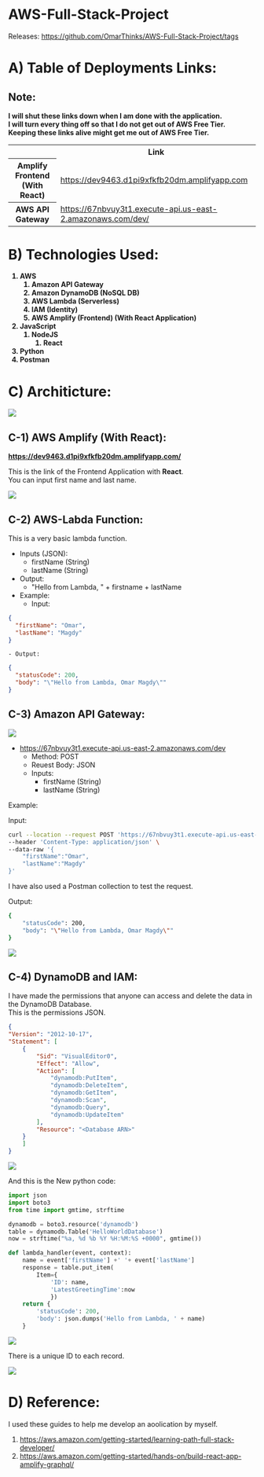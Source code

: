 # AWS-Full-Stack-Project

Releases: https://github.com/OmarThinks/AWS-Full-Stack-Project/tags








# A) Table of Deployments Links:


## Note:

**I will shut these links down when I am done with the application.  
I will turn every thing off so that I do not get out of AWS Free Tier.  
Keeping these links alive might get me out of AWS Free Tier.**



<table>
	<tr>
		<th></th>
		<th>Link</th>
	</tr>
	<tr>
		<th>Amplify Frontend (With React)</th>
		<td>
			<a href="https://dev9463.d1pi9xfkfb20dm.amplifyapp.com">
				https://dev9463.d1pi9xfkfb20dm.amplifyapp.com
			</a>
		</td>
	</tr>
	<tr>
		<th>AWS API Gateway</th>
		<td>
			<a href="https://67nbvuy3t1.execute-api.us-east-2.amazonaws.com/dev/">
				https://67nbvuy3t1.execute-api.us-east-2.amazonaws.com/dev/
			</a>
		</td>
	</tr>
</table>











# B) Technologies Used:


<b>

1. AWS
	1. Amazon API Gateway
	2. Amazon DynamoDB (NoSQL DB)
	3. AWS Lambda (Serverless)
	4. IAM (Identity)
	5. AWS Amplify (Frontend) (With React Application)
2. JavaScript
	1. NodeJS
		1. React
3. Python
4. Postman

</b>






# C) Architicture:




<img src="images/arch.gif">






## C-1) AWS Amplify (With React):

**https://dev9463.d1pi9xfkfb20dm.amplifyapp.com/**  

This is the link of the Frontend Application with **React**.  
You can input first name and last name.

<img src="images/amplify.gif">





## C-2) AWS-Labda Function:


This is a very basic lambda function.  
- Inputs (JSON):
	- firstName (String)
	- lastName (String)
- Output:
	- "Hello from Lambda, " + firstname + lastName
- Example:
	- Input:
```json
{
  "firstName": "Omar",
  "lastName": "Magdy"
}
```
	- Output:
```json
{
  "statusCode": 200,
  "body": "\"Hello from Lambda, Omar Magdy\""
}
```





## C-3) Amazon API Gateway:


<img src="images/gateway.gif">




- https://67nbvuy3t1.execute-api.us-east-2.amazonaws.com/dev  
	- Method: POST
	- Reuest Body: JSON
	- Inputs:
		- firstName (String)
		- lastName (String)

Example:  

Input:

```bash
curl --location --request POST 'https://67nbvuy3t1.execute-api.us-east-2.amazonaws.com/dev' \
--header 'Content-Type: application/json' \
--data-raw '{
    "firstName":"Omar",
    "lastName":"Magdy"
}'
```
I have also used a Postman collection to test the request.  

Output:


```bash
{
    "statusCode": 200,
    "body": "\"Hello from Lambda, Omar Magdy\""
}
```








<img src="images/postman.gif">







## C-4) DynamoDB and IAM:


I have made the permissions that anyone can access and delete 
the data in the DynamoDB Database.  
This is the permissions JSON.

```JSON
{
"Version": "2012-10-17",
"Statement": [
    {
        "Sid": "VisualEditor0",
        "Effect": "Allow",
        "Action": [
            "dynamodb:PutItem",
            "dynamodb:DeleteItem",
            "dynamodb:GetItem",
            "dynamodb:Scan",
            "dynamodb:Query",
            "dynamodb:UpdateItem"
        ],
        "Resource": "<Database ARN>"
    }
    ]
}
```

<img src="images/iam.gif">

And this is the New python code:


```python
import json
import boto3
from time import gmtime, strftime

dynamodb = boto3.resource('dynamodb')
table = dynamodb.Table('HelloWorldDatabase')
now = strftime("%a, %d %b %Y %H:%M:%S +0000", gmtime())

def lambda_handler(event, context):
    name = event['firstName'] +' '+ event['lastName']
    response = table.put_item(
        Item={
            'ID': name,
            'LatestGreetingTime':now
            })
    return {
        'statusCode': 200,
        'body': json.dumps('Hello from Lambda, ' + name)
    }
```


<img src="images/lambda.gif">


There is a unique ID to each record.




<img src="images/dynamo.gif">

























# D) Reference:

I used these guides to help me develop an aoolication by myself.
1. https://aws.amazon.com/getting-started/learning-path-full-stack-developer/
2. https://aws.amazon.com/getting-started/hands-on/build-react-app-amplify-graphql/











